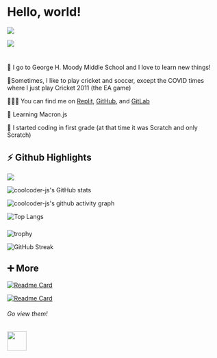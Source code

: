 # **Hello, world!** #
![](https://komarev.com/ghpvc/?username=FirewallStampede)

[![](https://img.shields.io/badge/Skyline-2021-blue)](https://skyline.github.com/coolcoder-js/2021)
#
🏫 I go to George H. Moody Middle School and I love to learn new things!

🏏Sometimes, I like to play cricket and soccer, except the COVID times where I just play Cricket 2011 (the EA game)

👨🏻‍💻 You can find me on [Replit](http://repl.it/@YashasShah), [GitHub](http://github.com/coolcoder-js), and [GitLab](https://gitlab.com/coolcoder-js)

🌱 Learning Macron.js

🤯 I started coding in first grade (at that time it was Scratch and only Scratch)

##

## **⚡ Github Highlights** ##

![](https://img.shields.io/badge/Role-Pro%20Software%20Dev-blue)

![coolcoder-js's GitHub stats](https://github-readme-stats.vercel.app/api?username=coolcoder-js&show_icons=true&theme=react)

![coolcoder-js's github activity graph](https://activity-graph.herokuapp.com/graph?username=coolcoder-js&theme=rogue)

![Top Langs](https://github-readme-stats.vercel.app/api/top-langs/?username=coolcoder-js&hide=html,css,crystal&layout=compact&theme=react)

###
###
![trophy](https://github-profile-trophy.vercel.app/?username=coolcoder-js&theme=nord)

![GitHub Streak](https://github-readme-streak-stats.herokuapp.com/?user=coolcoder-js&theme=react)

##

## **➕ More** ##
[![Readme Card](https://github-readme-stats.vercel.app/api/pin/?username=coolcoder-js&repo=Build-a-Better-README&theme=react)](https://github.com/YashasTheDev/Build-a-Better-README)

[![Readme Card](https://github-readme-stats.vercel.app/api/pin/?username=coolcoder-js&repo=Multiplayer-Chat&theme=react)](https://github.com/coolcoder-js/Multiplayer-Chat)
###### Go view them!

<img src="https://emojis.slackmojis.com/emojis/images/1531849430/4246/blob-sunglasses.gif?1531849430" width="45"/>
